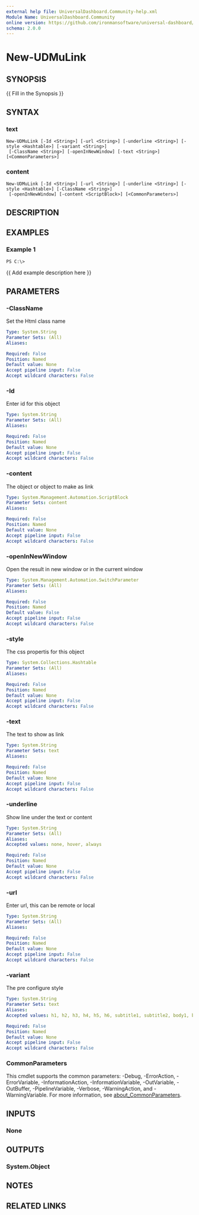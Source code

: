 ```yaml
---
external help file: UniversalDashboard.Community-help.xml
Module Name: UniversalDashboard.Community
online version: https://github.com/ironmansoftware/universal-dashboard/blob/master/src/UniversalDashboard/Help/New-UDLink.md
schema: 2.0.0
---
```


# New-UDMuLink

## SYNOPSIS
{{ Fill in the Synopsis }}

## SYNTAX

### text
```
New-UDMuLink [-Id <String>] [-url <String>] [-underline <String>] [-style <Hashtable>] [-variant <String>]
 [-ClassName <String>] [-openInNewWindow] [-text <String>] [<CommonParameters>]
```

### content
```
New-UDMuLink [-Id <String>] [-url <String>] [-underline <String>] [-style <Hashtable>] [-ClassName <String>]
 [-openInNewWindow] [-content <ScriptBlock>] [<CommonParameters>]
```

## DESCRIPTION


## EXAMPLES

### Example 1
```
PS C:\> 
```

{{ Add example description here }}

## PARAMETERS

### -ClassName
Set the Html class name

```yaml
Type: System.String
Parameter Sets: (All)
Aliases:

Required: False
Position: Named
Default value: None
Accept pipeline input: False
Accept wildcard characters: False
```

### -Id
Enter id for this object

```yaml
Type: System.String
Parameter Sets: (All)
Aliases:

Required: False
Position: Named
Default value: None
Accept pipeline input: False
Accept wildcard characters: False
```

### -content
The object or object to make as link

```yaml
Type: System.Management.Automation.ScriptBlock
Parameter Sets: content
Aliases:

Required: False
Position: Named
Default value: None
Accept pipeline input: False
Accept wildcard characters: False
```

### -openInNewWindow
Open the result in new window or in the current window

```yaml
Type: System.Management.Automation.SwitchParameter
Parameter Sets: (All)
Aliases:

Required: False
Position: Named
Default value: False
Accept pipeline input: False
Accept wildcard characters: False
```

### -style
The css propertis for this object

```yaml
Type: System.Collections.Hashtable
Parameter Sets: (All)
Aliases:

Required: False
Position: Named
Default value: None
Accept pipeline input: False
Accept wildcard characters: False
```

### -text
The text to show as link

```yaml
Type: System.String
Parameter Sets: text
Aliases:

Required: False
Position: Named
Default value: None
Accept pipeline input: False
Accept wildcard characters: False
```

### -underline
Show line under the text or content

```yaml
Type: System.String
Parameter Sets: (All)
Aliases:
Accepted values: none, hover, always

Required: False
Position: Named
Default value: None
Accept pipeline input: False
Accept wildcard characters: False
```

### -url
Enter url, this can be remote or local

```yaml
Type: System.String
Parameter Sets: (All)
Aliases:

Required: False
Position: Named
Default value: None
Accept pipeline input: False
Accept wildcard characters: False
```

### -variant
The pre configure style

```yaml
Type: System.String
Parameter Sets: text
Aliases:
Accepted values: h1, h2, h3, h4, h5, h6, subtitle1, subtitle2, body1, body2, caption, button, overline, srOnly, inherit

Required: False
Position: Named
Default value: None
Accept pipeline input: False
Accept wildcard characters: False
```

### CommonParameters
This cmdlet supports the common parameters: -Debug, -ErrorAction, -ErrorVariable, -InformationAction, -InformationVariable, -OutVariable, -OutBuffer, -PipelineVariable, -Verbose, -WarningAction, and -WarningVariable. For more information, see [about_CommonParameters](http://go.microsoft.com/fwlink/?LinkID=113216).

## INPUTS

### None
## OUTPUTS

### System.Object
## NOTES

## RELATED LINKS

